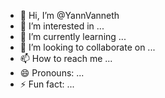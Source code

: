 - 👋 Hi, I’m @YannVanneth
- 👀 I’m interested in ...
- 🌱 I’m currently learning ...
- 💞️ I’m looking to collaborate on ...
- 📫 How to reach me ...
- 😄 Pronouns: ...
- ⚡ Fun fact: ...

<!---
YannVanneth/YannVanneth is a ✨ special ✨ repository because its `README.md` (this file) appears on your GitHub profile.
You can click the Preview link to take a look at your changes.
--->
